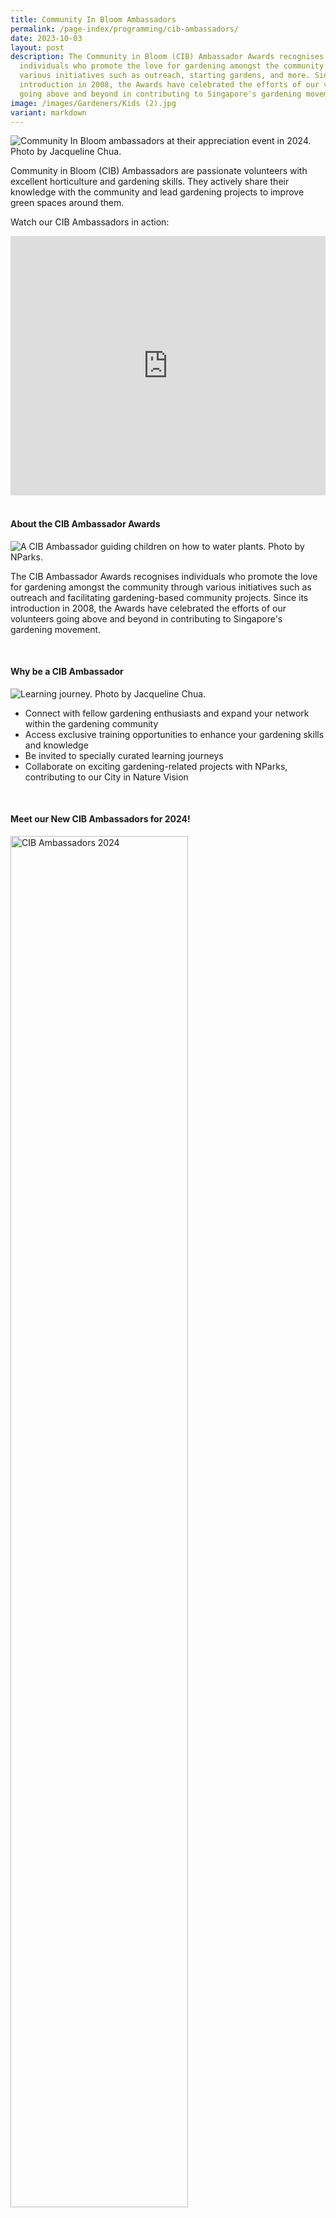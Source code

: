 ```yaml
---
title: Community In Bloom Ambassadors
permalink: /page-index/programming/cib-ambassadors/
date: 2023-10-03
layout: post
description: The Community in Bloom (CIB) Ambassador Awards recognises
  individuals who promote the love for gardening amongst the community through
  various initiatives such as outreach, starting gardens, and more. Since its
  introduction in 2008, the Awards have celebrated the efforts of our volunteers
  going above and beyond in contributing to Singapore's gardening movement.
image: /images/Gardeners/Kids (2).jpg
variant: markdown
---
```

<style>
details {
	cursor: pointer;
	}
	
details > summary {
	text-indent:-22px;
	margin-left:22px;
	}

details > p {
	margin-left: 22px;
	}

details > ol li {
	margin-left: 22px;
	font-size:
	}
	
details[open] > summary {
	font-weight: 800;
	}
	
.wrapper {
		display: grid;
		grid-template-columns: repeat(auto-fit, minmax(100px, 150px));
		grid-template-rows: auto-fit;
		column-gap: 10px;
		row-gap: 10px;
		text-align: center;
	}

.box{
		border: solid 1px #215732;
		background: #215732;
		border-radius: 10px;
		padding: 10px;
	}
</style>

<section>
	<img title="Community In Bloom ambassadors at their appreciation event in 2024. Photo by Jacqueline Chua." src="/images/Gardeners/Ambassadors_2024_JacquelineChua.jpg">
<p>Community in Bloom (CIB) Ambassadors are passionate volunteers with excellent horticulture and gardening skills. They actively share their knowledge with the community and lead gardening projects to improve green spaces around them.</p>
	
<p>Watch our CIB Ambassadors in action:</p>
	<iframe width="100%" height="415" src="https://www.youtube.com/embed/NjoavpXdiX4?si=tr229_ZUR517j94X" title="YouTube video player" frameborder="0" allow="accelerometer; autoplay; clipboard-write; encrypted-media; gyroscope; picture-in-picture; web-share" allowfullscreen=""></iframe>	<br> 
</section>

<br>
<section>	
<h4>About the CIB Ambassador Awards</h4>
	<img title="A CIB Ambassador guiding children on how to water plants. Photo by NParks." src="/images/Gardeners/kids%20(2).jpg">
	<p>The CIB Ambassador Awards recognises individuals who promote the love for gardening amongst the community through various initiatives such as outreach and facilitating gardening-based community projects. Since its introduction in 2008, the Awards have celebrated the efforts of our volunteers going above and beyond in contributing to Singapore's gardening movement.</p> 
</section>
<br>
<section>
	<h4>Why be a CIB Ambassador</h4>
	<img title="Learning journey. Photo by Jacqueline Chua." src="/images/Gardeners/Ambs_on_learning_journey__OCBC_Arboretum_.jpg">
	<ul>
		<li>Connect with fellow gardening enthusiasts and expand your network within the gardening community</li>
		<li>Access exclusive training opportunities to enhance your gardening skills and knowledge</li>
		<li>Be invited to specially curated learning journeys</li>
		<li>Collaborate on exciting gardening-related projects with NParks, contributing to our City in Nature Vision</li>
</ul></section>
<br>	
<section>
	<h4>Meet our New CIB Ambassadors for 2024!</h4>
	<img style="height:75%; width:75%" alt="CIB Ambassadors 2024" src="/images/CIB%20ambassadors/2024%20cib%20ambassadors%20collage.jpg">
	<br><br>
</section>

<section>
	<h4>Recipients of Past CIB Ambassador Awards</h4>
<p></p>
	<ul class="jekyllcodex_accordion">
		<li><input type="checkbox" id="accordion1">
		<label for="accordion1"><strong>Click here to see the full list of our CIB Ambassadors to date!</strong></label><div>
			<table>
				<tbody>
					<tr>
						<td style="padding: 5px; text-align: left;">Abdul Kareem Bin Nizam Mohideen</td>
    					<td style="padding: 5px; text-align: left;">Albert Quek</td>
    					<td style="padding: 5px; text-align: left;">Andy Ang Hock Seng</td>
  				</tr>
  				<tr>
    					<td style="padding: 5px; text-align: left;">Ang Aik Leng Allen, PBM</td>
    					<td style="padding: 5px; text-align: left;">Angie Wong Chiew Shiar</td>
					<td style="padding: 5px; text-align: left;">Anjalai Ammal</td>
  </tr>
  <tr>
    <td style="padding: 5px; text-align: left;">Asari Bin Rafie</td>
    <td style="padding: 5px; text-align: left;">Astikoma Binte Sumali</td>
    <td style="padding: 5px; text-align: left;">Ben Thum</td>
  </tr>
  <tr>
    <td style="padding: 5px; text-align: left;">Bucktha Seelan</td>
    <td style="padding: 5px; text-align: left;">Chan Kieu</td>
    <td style="padding: 5px; text-align: left;">Cheryl, Wee Ngah Leng</td>
  </tr>
  <tr>
    <td style="padding: 5px; text-align: left;">Chia Yen Ling, Celeste</td>
    <td style="padding: 5px; text-align: left;">Choo Kim Poh, PBM</td>
    <td style="padding: 5px; text-align: left;">Chow Lai Kuen (Constance)</td>
  </tr>
  <tr>
    <td style="padding: 5px; text-align: left;">Darren Ng Boon Kiang</td>
    <td style="padding: 5px; text-align: left;">David Yu</td>
    <td style="padding: 5px; text-align: left;">Desmond Tan Soon Keong</td>
  </tr>
  <tr>
    <td style="padding: 5px; text-align: left;">Dominic Seow Eng Poo</td>
    <td style="padding: 5px; text-align: left;">Doris Yuen Kum Yeng</td>
    <td style="padding: 5px; text-align: left;">Elsie Chua Guek Muay</td>
  </tr>
  <tr>
    <td style="padding: 5px; text-align: left;">Felicia Tan</td>
    <td style="padding: 5px; text-align: left;">Fen Ng</td>
    <td style="padding: 5px; text-align: left;">Foo Jit Leang</td>
  </tr>
  <tr>
    <td style="padding: 5px; text-align: left;">Foziah Yeon</td>
    <td style="padding: 5px; text-align: left;">Frankie Tan Teck Siong</td>
    <td style="padding: 5px; text-align: left;">Fung Kah Wai, Roy</td>
  </tr>
  <tr>
    <td style="padding: 5px; text-align: left;">Gina Ong Liat Wah, PBM</td>
    <td style="padding: 5px; text-align: left;">Hamzah Bin Osman</td>
    <td style="padding: 5px; text-align: left;">Har Kiet Leng</td>
  </tr>
  <tr>
    <td style="padding: 5px; text-align: left;">Hashim Shariff</td>
    <td style="padding: 5px; text-align: left;">Hay Qing Hui</td>
    <td style="padding: 5px; text-align: left;">Iris Ho Sow Kheng</td>
  </tr>
  <tr>
    <td style="padding: 5px; text-align: left;">Ismail Bin Haji Suratman</td>
    <td style="padding: 5px; text-align: left;">James Lam Mong Wai</td>
    <td style="padding: 5px; text-align: left;">Jennifer Tan Swee Eng</td>
  </tr>
  <tr>
    <td style="padding: 5px; text-align: left;">Jimmy Oh</td>
    <td style="padding: 5px; text-align: left;">Joanora Ng Siew Lan</td>
    <td style="padding: 5px; text-align: left;">Joel Lee Zheng En</td>
  </tr>
  <tr>
    <td style="padding: 5px; text-align: left;">John Hou Chin Yong</td>
    <td style="padding: 5px; text-align: left;">Jonathan Sim Wei Ming</td>
    <td style="padding: 5px; text-align: left;">Joseph Wee En Pei</td>
  </tr>
  <tr>
    <td style="padding: 5px; text-align: left;">Josephine Tan Kwai Sim</td>
    <td style="padding: 5px; text-align: left;">Josephyne Ho</td>
    <td style="padding: 5px; text-align: left;">Joshua Liang</td>
  </tr>
  <tr>
    <td style="padding: 5px; text-align: left;">Judy Soo Poey Quin</td>
    <td style="padding: 5px; text-align: left;">Julia Liew Ah Sau</td>
    <td style="padding: 5px; text-align: left;">Julie Lim Mei Ying</td>
  </tr>
  <tr>
    <td style="padding: 5px; text-align: left;">Kamisah Bte Atan</td>
    <td style="padding: 5px; text-align: left;">Kevin Tan</td>
    <td style="padding: 5px; text-align: left;">Kirtida Mekani</td>
  </tr>
  <tr>
    <td style="padding: 5px; text-align: left;">Koh Yau Liong, Victor</td>
    <td style="padding: 5px; text-align: left;">Kong Wah Beng</td>
    <td style="padding: 5px; text-align: left;">Lalithama Nair</td>
  </tr>
  <tr>
    <td style="padding: 5px; text-align: left;">Lee Wei Ming</td>
    <td style="padding: 5px; text-align: left;">Leow Boon Geok Peggy</td>
    <td style="padding: 5px; text-align: left;">Lim Bee-Lee</td>
  </tr>
  <tr>
    <td style="padding: 5px; text-align: left;">Lim Keng Tiong</td>
    <td style="padding: 5px; text-align: left;">Lim Kian Lam</td>
    <td style="padding: 5px; text-align: left;">Lynnette Terh</td>
  </tr>
  <tr>
    <td style="padding: 5px; text-align: left;">May Lee May La</td>
    <td style="padding: 5px; text-align: left;">Mohan s/o Krishnamoorthy</td>
    <td style="padding: 5px; text-align: left;">Mohd Fairus Abd Manaf</td>
  </tr>
  <tr>
    <td style="padding: 5px; text-align: left;">Ng Jia Wei</td>
    <td style="padding: 5px; text-align: left;">Norasikin Bte Supelan</td>
    <td style="padding: 5px; text-align: left;">Normala Bte Alias</td>
  </tr>
  <tr>
    <td style="padding: 5px; text-align: left;">Oh Kee Swee</td>
    <td style="padding: 5px; text-align: left;">Ong Joo Heng Jason</td>
    <td style="padding: 5px; text-align: left;">Peter Sequeira</td>
  </tr>
  <tr>
    <td style="padding: 5px; text-align: left;">Philip Li Chia Hui</td>
    <td style="padding: 5px; text-align: left;">Phoon Lyvenne</td>
    <td style="padding: 5px; text-align: left;">Prakash Jethwa</td>
  </tr>
  <tr>
    <td style="padding: 5px; text-align: left;">Ramasamy Sangaralingam</td>
    <td style="padding: 5px; text-align: left;">Rehna Mohammed Minhaj</td>
    <td style="padding: 5px; text-align: left;">Richard Ashworth</td>
  </tr>
  <tr>
    <td style="padding: 5px; text-align: left;">Rosalind Tan</td>
    <td style="padding: 5px; text-align: left;">Roseli Bin Rasiman</td>
    <td style="padding: 5px; text-align: left;">Rosita Mary Cedillo</td>
  </tr>
  <tr>
    <td style="padding: 5px; text-align: left;">Salbiah Bte Osman, PBM</td>
    <td style="padding: 5px; text-align: left;">Shaji Maroli Varada</td>
    <td style="padding: 5px; text-align: left;">Shariff Bin Ahmad Jusuf</td>
  </tr>
  <tr>
    <td style="padding: 5px; text-align: left;">Siva Rajoo, PBM</td>
    <td style="padding: 5px; text-align: left;">Syaiful Hakim Bin Muslim</td>
    <td style="padding: 5px; text-align: left;">Sylvia Chua Bee Choo</td>
  </tr>
  <tr>
    <td style="padding: 5px; text-align: left;">Tan Khai Cher, Daryl, PBM</td>
    <td style="padding: 5px; text-align: left;">Tan Siew Gek</td>
    <td style="padding: 5px; text-align: left;">Tan Thean Teng</td>
  </tr>
  <tr>
    <td style="padding: 5px; text-align: left;">Tan Wai Loon</td>
    <td style="padding: 5px; text-align: left;">Tay Sock Lyn Sharon</td>
    <td style="padding: 5px; text-align: left;">Tee Kok Chuan, PBM</td>
  </tr>
  <tr>
    <td style="padding: 5px; text-align: left;">Teh Mooi Yan</td>
    <td style="padding: 5px; text-align: left;">Teng Boon Bee</td>
    <td style="padding: 5px; text-align: left;">Tian How Ming</td>
  </tr>
  <tr>
    <td style="padding: 5px; text-align: left;">Tony Yau Tong Ngee, PBM</td>
    <td style="padding: 5px; text-align: left;">Victor Poh</td>
    <td style="padding: 5px; text-align: left;">Wendy Looi Lay Choo</td>
  </tr>
  <tr>
    <td style="padding: 5px; text-align: left;">Wendy Tan Wan Li</td>
    <td style="padding: 5px; text-align: left;">Wilson Wong Shih Peng</td>
    <td style="padding: 5px; text-align: left;">Yeap Khek Teong</td>
  </tr>
  <tr>
    <td style="padding: 5px; text-align: left;">Yip Foong Yee</td>
    <td style="padding: 5px; text-align: left;">Zhang Jing</td>
    <td style="padding: 5px; text-align: left;">Zuhir Bin Taib</td>
  </tr>
</tbody></table>
				
			
		</div></li>
	</ul>
</section>